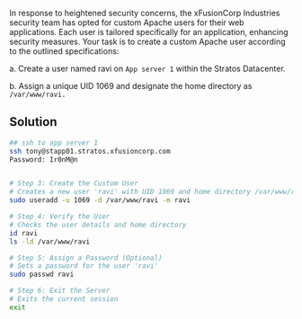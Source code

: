In response to heightened security concerns, the xFusionCorp Industries security team has opted for custom Apache users for their web applications. Each user is tailored specifically for an application, enhancing security measures. Your task is to create a custom Apache user according to the outlined specifications:

a. Create a user named ravi on `App server 1` within the Stratos Datacenter.

b. Assign a unique UID 1069 and designate the home directory as `/var/www/ravi.`

## Solution
```bash
## ssh to app server 1
ssh tony@stapp01.stratos.xfusioncorp.com
Password: Ir0nM@n


# Step 3: Create the Custom User
# Creates a new user 'ravi' with UID 1069 and home directory /var/www/ravi
sudo useradd -u 1069 -d /var/www/ravi -m ravi

# Step 4: Verify the User
# Checks the user details and home directory
id ravi
ls -ld /var/www/ravi

# Step 5: Assign a Password (Optional)
# Sets a password for the user 'ravi'
sudo passwd ravi

# Step 6: Exit the Server
# Exits the current session
exit
```
